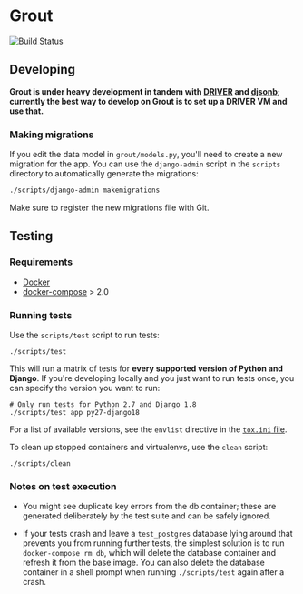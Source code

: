 # Grout 

[![Build Status](https://travis-ci.org/azavea/grout.svg?branch=develop)](https://travis-ci.org/azavea/grout)

## Developing

**Grout is under heavy development in tandem with
[DRIVER](https://github.com/WorldBank-Transport/DRIVER) and
[djsonb](https://github.com/azavea/djsonb); currently the best way
to develop on Grout is to set up a DRIVER VM and use that.**

### Making migrations

If you edit the data model in `grout/models.py`, you'll need to create a new
migration for the app. You can use the `django-admin` script in the `scripts`
directory to automatically generate the migrations:

```bash
./scripts/django-admin makemigrations
```

Make sure to register the new migrations file with Git. 

## Testing

### Requirements

- [Docker](http://docs.docker.com/installation/ubuntulinux/)
- [docker-compose](https://docs.docker.com/compose/install/) > 2.0

### Running tests

Use the `scripts/test` script to run tests:

```
./scripts/test
```

This will run a matrix of tests for **every supported version of Python and
Django**. If you're developing locally and you just want to run tests once, you
can specify the version you want to run: 

```
# Only run tests for Python 2.7 and Django 1.8
./scripts/test app py27-django18
```

For a list of available versions, see the `envlist` directive in the [`tox.ini`
file](./tox.ini). 

To clean up stopped containers and virtualenvs, use the `clean` script:

```
./scripts/clean
```

### Notes on test execution

- You might see duplicate key errors from the db container; these are generated
deliberately by the test suite and can be safely ignored.

- If your tests crash and leave a `test_postgres` database lying around that prevents you
from running further tests, the simplest solution is to run `docker-compose rm db`, which
will delete the database container and refresh it from the base image. You can
also delete the database container in a shell prompt when running
`./scripts/test` again after a crash.
